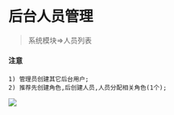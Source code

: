 # 后台人员管理

> 系统模块=>人员列表

#### 注意
    1) 管理员创建其它后台用户;
    2) 推荐先创建角色,后创建人员,人员分配相关角色(1个);

![](http://localhost:3000/static/img/baoming_admin/user_list.png)